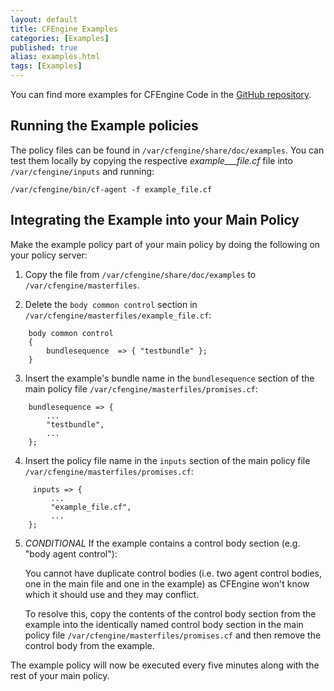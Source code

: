 ```yaml
---
layout: default
title: CFEngine Examples 
categories: [Examples]
published: true
alias: examples.html
tags: [Examples]
---
```


You can find more examples for CFEngine Code in the
[GitHub repository](https://github.com/cfengine/design-center/tree/master/examples).

## Running the Example policies

The policy files can be found in `/var/cfengine/share/doc/examples`. You can 
test them locally by copying the respective _example___file.cf_ file into
`/var/cfengine/inputs` and running:

	/var/cfengine/bin/cf-agent -f example_file.cf

## Integrating the Example into your Main Policy

Make the example policy part of your main policy by
doing the following on your policy server:

1. Copy the file from `/var/cfengine/share/doc/examples` to
    `/var/cfengine/masterfiles`.

2. Delete the `body common control` section in
    `/var/cfengine/masterfiles/example_file.cf`:

``` cf3
    body common control
	{
	    bundlesequence  => { "testbundle" };
	}
```

3. Insert the example's bundle name in the `bundlesequence` section
    of the main policy file `/var/cfengine/masterfiles/promises.cf`:

```cf3
    bundlesequence => {
        ...
        "testbundle",
        ...
    };
```

4. Insert the policy file name in the `inputs` section of the main policy file
    `/var/cfengine/masterfiles/promises.cf`:

```cf3
     inputs => {
         ...
         "example_file.cf",
         ...
    };
```
5. *CONDITIONAL* If the example contains a control body section
   (e.g. "body agent control"):

   You cannot have duplicate control bodies (i.e. two
   agent control bodies, one in the main file and one
   in the example) as CFEngine won't know which it
   should use and they may conflict.

   To resolve this, copy the contents of the
   control body section from the example into the identically named control body
   section in the main policy file `/var/cfengine/masterfiles/promises.cf`
   and then remove the control body from the example.

The example policy will now be executed every five minutes along with the rest
of your main policy.
